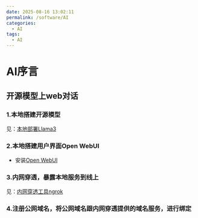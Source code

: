 ```yaml
---
date: 2025-08-16 13:02:11
permalink: /software/AI
categories:
  - AI
tags:
  - AI
---
```


# AI序言

## 开源模型上web对话

### 1.本地搭建开源模型

见：[本地部署Llama3](/AI/model#本地部署llama3)

### 2.本地搭建用户界面Open WebUI

- 安装[Open WebUI](/AI/UI#open-webui)

### 3.内网穿透，暴露本地服务到线上

见：[内网穿透工具ngrok](/soft/#内网穿透工具ngrok)

### 4.注册公网域名，将公网域名跟内网穿透提供的域名服务，进行绑定
